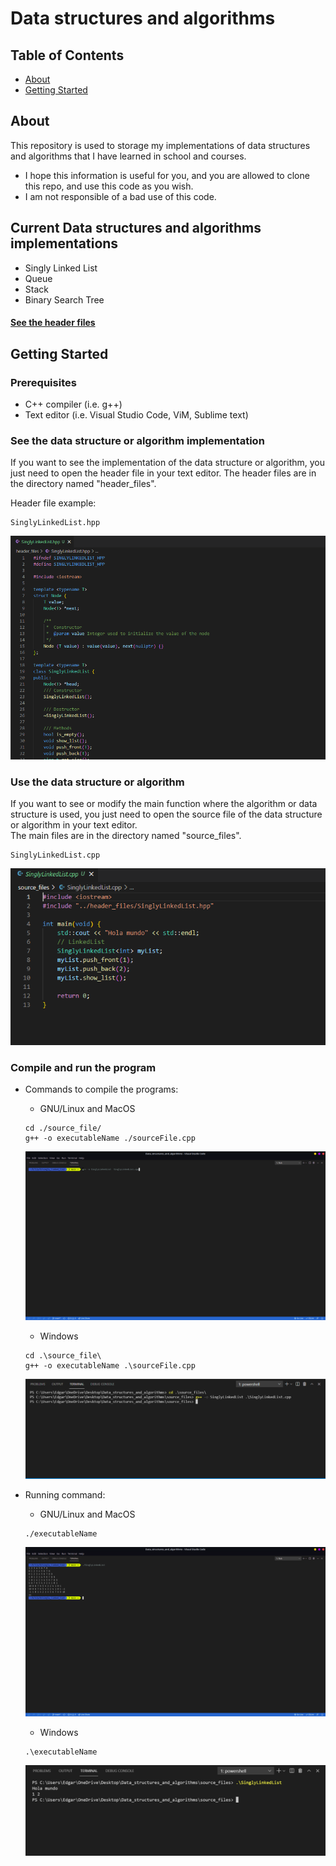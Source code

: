# Data structures and algorithms

## Table of Contents

- [About](#about)
- [Getting Started](#getting_started)

## About <a name = "about"></a>

This repository is used to storage my implementations of data structures and algorithms that I have learned in school and courses.  
- I hope this information is useful for you, and you are allowed to clone this repo, and use this code as you wish. 
- I am not responsible of a bad use of this code.

## Current Data structures and algorithms implementations  

- Singly Linked List
- Queue
- Stack
- Binary Search Tree

#### [See the header files](./header_files)
## Getting Started <a name = "getting_started"></a>


### Prerequisites

- C++ compiler (i.e. g++)
- Text editor (i.e. Visual Studio Code, ViM, Sublime text)  

### See the data structure or algorithm implementation

If you want to see the implementation of the data structure or algorithm, you just
need to open the header file in your text editor. The header files are in the directory named "header_files".

Header file example:
```
SinglyLinkedList.hpp
```
![Header File](./README_imgs/header_file.png "Header file opened in Visual Studio Code")

### Use the data structure or algorithm  

If you want to see or modify the main function where the algorithm or data structure is used, you just need to open the source file of the data structure or algorithm in your text editor.  
The main files are in the directory named "source_files".  

```
SinglyLinkedList.cpp
```
![Source File](./README_imgs/source_file.png "Source file opened in Visual Studio Code")

### Compile and run the program
- Commands to compile the programs:
    - GNU/Linux and MacOS
    ```
    cd ./source_file/
    g++ -o executableName ./sourceFile.cpp
    ```
    ![Compilation proccess](./README_imgs/compilation_command.png "Typing the compilation command in the CLI (Command Line Interface)")

    - Windows
    ```
    cd .\source_file\
    g++ -o executableName .\sourceFile.cpp
    ```
    ![Compilation proccess](./README_imgs/compilation_command_MS.png "Typing the compilation command in the CLI (Command Line Interface)")

- Running command:
    - GNU/Linux and MacOS
    ```
    ./executableName
    ```
    ![Running the program in Linux and MacOS](./README_imgs/running_command.png "Typing the running command in the CLI (Command Line Interface)")  
    - Windows  
    ```
    .\executableName
    ```
    ![Running the program in Windows](./README_imgs/running_command_MS.png "Typing the running command in the CLI (Command Line Interface)")


